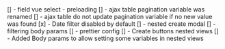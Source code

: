 ##

[] - field vue select - preloading
[] - ajax table pagination variable was renamed
[] - ajax table do not update pagination variable if no new value was found
[x] - Date filter disabled by default
[] - nested create modal
[] - filtering body params
[] - prettier config
[] - Create buttons nested views
[] - Added Body params to allow setting some variables in nested views
